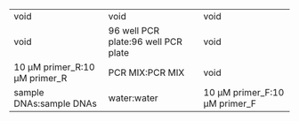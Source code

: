||||
|----|----|----|
|void|void|void|
|void|96 well PCR plate:96 well PCR plate|void|
|10 μM primer_R:10 μM primer_R|PCR MIX:PCR MIX|void|
|sample DNAs:sample DNAs|water:water|10 μM primer_F:10 μM primer_F|
